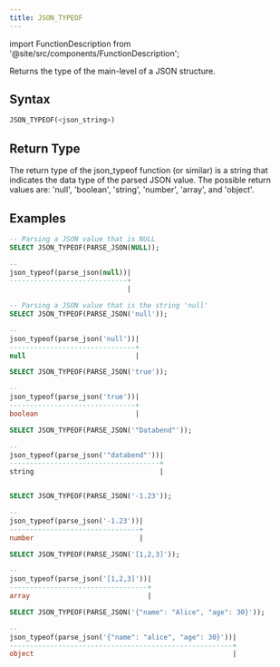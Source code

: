 ```yaml
---
title: JSON_TYPEOF
---
```

import FunctionDescription from '@site/src/components/FunctionDescription';

<FunctionDescription description="Introduced or updated: v1.2.90"/>

Returns the type of the main-level of a JSON structure.

## Syntax

```sql
JSON_TYPEOF(<json_string>)
```

## Return Type

The return type of the json_typeof function (or similar) is a string that indicates the data type of the parsed JSON value. The possible return values are: 'null', 'boolean', 'string', 'number', 'array', and 'object'.

## Examples

```sql
-- Parsing a JSON value that is NULL
SELECT JSON_TYPEOF(PARSE_JSON(NULL));

--
json_typeof(parse_json(null))|
-----------------------------+
                             |

-- Parsing a JSON value that is the string 'null'
SELECT JSON_TYPEOF(PARSE_JSON('null'));

--
json_typeof(parse_json('null'))|
-------------------------------+
null                           |

SELECT JSON_TYPEOF(PARSE_JSON('true'));

--
json_typeof(parse_json('true'))|
-------------------------------+
boolean                        |

SELECT JSON_TYPEOF(PARSE_JSON('"Databend"'));

--
json_typeof(parse_json('"databend"'))|
-------------------------------------+
string                               |


SELECT JSON_TYPEOF(PARSE_JSON('-1.23'));

--
json_typeof(parse_json('-1.23'))|
--------------------------------+
number                          |

SELECT JSON_TYPEOF(PARSE_JSON('[1,2,3]'));

--
json_typeof(parse_json('[1,2,3]'))|
----------------------------------+
array                             |

SELECT JSON_TYPEOF(PARSE_JSON('{"name": "Alice", "age": 30}'));

--
json_typeof(parse_json('{"name": "alice", "age": 30}'))|
-------------------------------------------------------+
object                                                 |
```